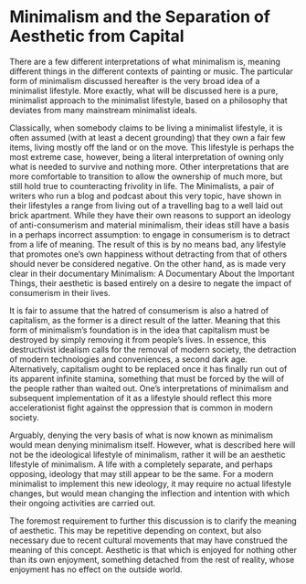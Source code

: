 # Minimalism and the Separation of Aesthetic from Capital

There are a few different interpretations of what minimalism is, meaning
different things in the different contexts of painting or music. The particular
form of minimalism discussed hereafter is the very broad idea of a minimalist lifestyle. More exactly, what will be discussed here is a pure, minimalist
approach to the minimalist lifestyle, based on a philosophy that deviates from
many mainstream minimalist ideals.

Classically, when somebody claims to be living a minimalist lifestyle, it is
often assumed (with at least a decent grounding) that they own a fair few items,
living mostly off the land or on the move. This lifestyle is perhaps the most
extreme case, however, being a literal interpretation of owning only what is
needed to survive and nothing more. Other interpretations that are more
comfortable to transition to allow the ownership of much more, but still hold
true to counteracting frivolity in life. The Minimalists, a pair of writers who
run a blog and podcast about this very topic, have shown in their lifestyles a
range from living out of a travelling bag to a well laid out brick apartment.
While they have their own reasons to support an ideology of anti-consumerism and
material minimalism, their ideas still have a basis in a perhaps incorrect
assumption: to engage in consumerism is to detract from a life of meaning. The
result of this is by no means bad, any lifestyle that promotes one’s own
happiness without detracting from that of others should never be considered
negative. On the other hand, as is made very clear in their documentary
Minimalism: A Documentary About the Important Things, their aesthetic is based
entirely on a desire to negate the impact of consumerism in their lives.

It is fair to assume that the hatred of consumerism is also a hatred of
capitalism, as the former is a direct result of the latter. Meaning that this
form of minimalism’s foundation is in the idea that capitalism must be destroyed
by simply removing it from people’s lives. In essence, this destructivist
idealism calls for the removal of modern society, the detraction of modern
technologies and conveniences, a second dark age. Alternatively, capitalism
ought to be replaced once it has finally run out of its apparent infinite
stamina, something that must be forced by the will of the people rather than
waited out. One’s interpretations of minimalism and subsequent implementation of
it as a lifestyle should reflect this more accelerationist fight against the
oppression that is common in modern society.

Arguably, denying the very basis of what is now known as minimalism would mean
denying minimalism itself. However, what is described here will not be the
ideological lifestyle of minimalism, rather it will be an aesthetic lifestyle of
minimalism. A life with a completely separate, and perhaps opposing, ideology
that may still appear to be the same. For a modern minimalist to implement this
new ideology, it may require no actual lifestyle changes, but would mean
changing the inflection and intention with which their ongoing activities are
carried out.

The foremost requirement to further this discussion is to clarify the meaning of
aesthetic. This may be repetitive depending on context, but also necessary due
to recent cultural movements that may have construed the meaning of this
concept. Aesthetic is that which is enjoyed for nothing other than its own
enjoyment, something detached from the rest of reality, whose enjoyment has no
effect on the outside world. 
